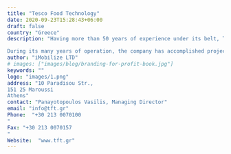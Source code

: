 ```yaml
---
title: "Tesco Food Technology"
date: 2020-09-23T15:28:43+06:00
draft: false
country: "Greece"
description: "Having more than 50 years of experience under its belt, Tesco’s excellent know-how makes the company stand out as a dynamic player in the market. Tesco undertakes the design, supply and installation of units and plants for the processing, cooling, packaging and quality control of food and beverages. Dedication to technology, evolution and quality of service is a commitment that defines Tesco’s nature as a reliable associate.

During its many years of operation, the company has accomplished projects concerning the assessment, installation and implementation of cutting edge engineering solutions in the aforementioned areas."
author: "iMobilize LTD"
# images: ["images/blog/branding-for-profit-book.jpg"]
keywords: ""
logo: "images/1.png"
address: "10 Paradisou Str.,
151 25 Maroussi
Athens"
contact: "Panayotopoulos Vasilis, Managing Director"
email: "info@tft.gr"
Phone:  "+30 213 0070100
"
Fax: "+30 213 0070157
​​​​​"
Website:  "www.tft.gr"
---
```

